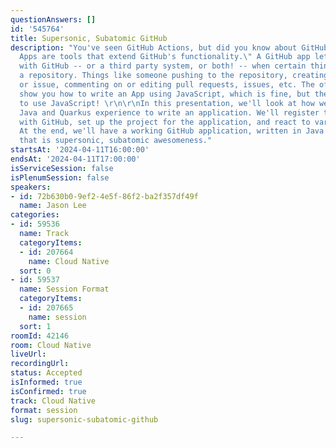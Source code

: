 ```yaml
---
questionAnswers: []
id: '545764'
title: Supersonic, Subatomic GitHub
description: "You've seen GitHub Actions, but did you know about GitHub Apps? \"GitHub
  Apps are tools that extend GitHub's functionality.\" A GitHub app lets you interact
  with GitHub -- or a third party system, or both! -- when certain things happen in
  a repository. Things like someone pushing to the repository, creating a pull request
  or issue, commenting on or editing pull requests, issues, etc. The official docs
  show you how to write an App using JavaScript, which is fine, but then you have
  to use JavaScript! \r\n\r\nIn this presentation, we'll look at how we can use our
  Java and Quarkus experience to write an application. We'll register the application
  with GitHub, set up the project for the application, and react to various events.
  At the end, we'll have a working GitHub application, written in Java (or Kotlin!)
  that is supersonic, subatomic awesomeness."
startsAt: '2024-04-11T16:00:00'
endsAt: '2024-04-11T17:00:00'
isServiceSession: false
isPlenumSession: false
speakers:
- id: 72b630b0-9ef2-4e5f-86f2-ba2f357df49f
  name: Jason Lee
categories:
- id: 59536
  name: Track
  categoryItems:
  - id: 207664
    name: Cloud Native
  sort: 0
- id: 59537
  name: Session Format
  categoryItems:
  - id: 207665
    name: session
  sort: 1
roomId: 42146
room: Cloud Native
liveUrl: 
recordingUrl: 
status: Accepted
isInformed: true
isConfirmed: true
track: Cloud Native
format: session
slug: supersonic-subatomic-github

---
```

